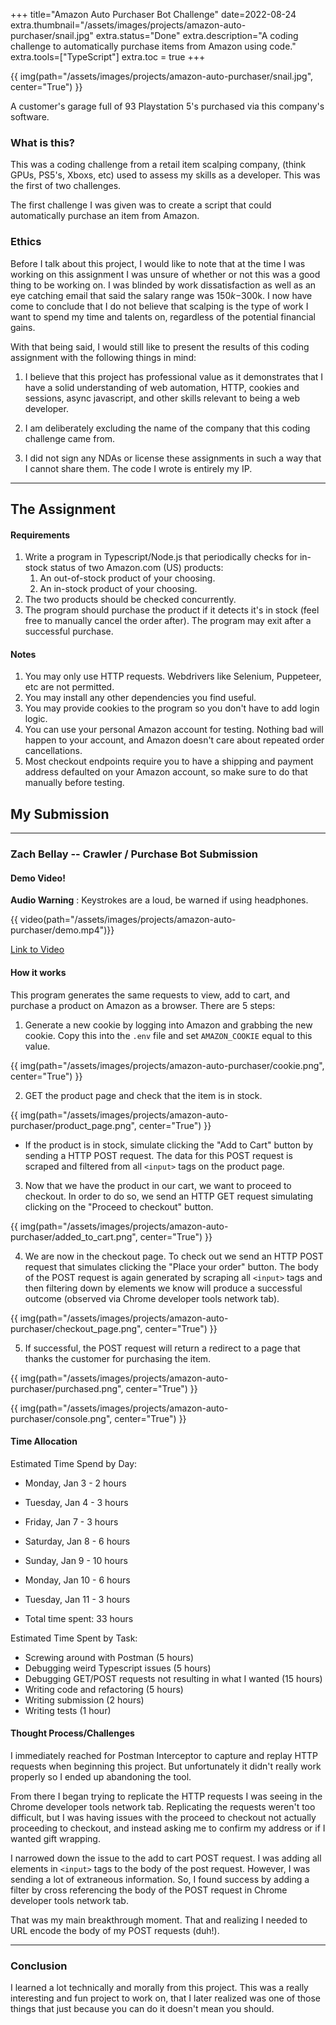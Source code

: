 +++
title="Amazon Auto Purchaser Bot Challenge"
date=2022-08-24
extra.thumbnail="/assets/images/projects/amazon-auto-purchaser/snail.jpg"
extra.status="Done"
extra.description="A coding challenge to automatically purchase items from Amazon using code."
extra.tools=["TypeScript"]
extra.toc = true
+++

{{ img(path="/assets/images/projects/amazon-auto-purchaser/snail.jpg", center="True") }}

A customer's garage full of 93 Playstation 5's purchased via this company's software.


### What is this? 

This was a coding challenge from a retail item scalping company, (think GPUs, PS5's, Xboxs, etc) used to assess my skills as a developer. This was the first of two challenges.   

The first challenge I was given was to create a script that could automatically purchase an item from Amazon.

### Ethics

Before I talk about this project, I would like to note that at the time I was working on this assignment I was unsure of whether or not this was a good thing to be working on. I was blinded by work dissatisfaction as well as an eye catching email that said the salary range was $150k-$300k. I now have come to conclude that I do not believe that scalping is the type of work I want to spend my time and talents on, regardless of the potential financial gains.

With that being said, I would still like to present the results of this coding assignment with the following things in mind:

1. I believe that this project has professional value as it demonstrates that I have a solid understanding of web automation, HTTP, cookies and sessions, async javascript, and other skills relevant to being a web developer.

2. I am deliberately excluding the name of the company that this coding challenge came from. 

3. I did not sign any NDAs or license these assignments in such a way that I cannot share them. The code I wrote is entirely my IP.


---

## The Assignment

#### Requirements

1. Write a program in Typescript/Node.js that periodically checks for in-stock status of two Amazon.com (US) products:
   1. An out-of-stock product of your choosing.
   2. An in-stock product of your choosing.
2. The two products should be checked concurrently.
3. The program should purchase the product if it detects it's in stock (feel free to manually cancel the order after). The program may exit after a successful purchase.

#### Notes

1. You may only use HTTP requests. Webdrivers like Selenium, Puppeteer, etc are not permitted.
2. You may install any other dependencies you find useful.
3. You may provide cookies to the program so you don't have to add login logic.
4. You can use your personal Amazon account for testing. Nothing bad will happen to your account, and Amazon doesn't care about repeated order cancellations.
5. Most checkout endpoints require you to have a shipping and payment address defaulted on your Amazon account, so make sure to do that manually before testing.

## My Submission

---

### Zach Bellay -- Crawler / Purchase Bot Submission

#### Demo Video!
**Audio Warning** : Keystrokes are a loud, be warned if using headphones.

{{ video(path="/assets/images/projects/amazon-auto-purchaser/demo.mp4")}}

[Link to Video](https://zbellay.sfo3.cdn.digitaloceanspaces.com/demo.mp4)

#### How it works

This program generates the same requests to view, add to cart, and purchase a product on Amazon as a browser. There are 5 steps:

1. Generate a new cookie by logging into Amazon and grabbing the new cookie. Copy this into the `.env` file and set `AMAZON_COOKIE` equal to this value.

{{ img(path="/assets/images/projects/amazon-auto-purchaser/cookie.png", center="True") }}


2. GET the product page and check that the item is in stock.

{{ img(path="/assets/images/projects/amazon-auto-purchaser/product_page.png", center="True") }}

- If the product is in stock, simulate clicking the "Add to Cart" button by sending a HTTP POST request. The data for this POST request is scraped and filtered from all `<input>` tags on the product page.

3. Now that we have the product in our cart, we want to proceed to checkout. In order to do so, we send an HTTP GET request simulating clicking on the "Proceed to checkout" button.

{{ img(path="/assets/images/projects/amazon-auto-purchaser/added_to_cart.png", center="True") }}

4. We are now in the checkout page. To check out we send an HTTP POST request that simulates clicking the "Place your order" button. The body of the POST request is again generated by scraping all `<input>` tags and then filtering down by elements we know will produce a successful outcome (observed via Chrome developer tools network tab).

{{ img(path="/assets/images/projects/amazon-auto-purchaser/checkout_page.png", center="True") }}

5. If successful, the POST request will return a redirect to a page that thanks the customer for purchasing the item. 

{{ img(path="/assets/images/projects/amazon-auto-purchaser/purchased.png", center="True") }}

{{ img(path="/assets/images/projects/amazon-auto-purchaser/console.png", center="True") }}


#### Time Allocation

Estimated Time Spend by Day: 

- Monday, Jan 3 - 2 hours

- Tuesday, Jan 4 - 3 hours

- Friday, Jan 7 - 3 hours

- Saturday, Jan 8 - 6 hours

- Sunday, Jan 9 - 10 hours

- Monday, Jan 10 - 6 hours

- Tuesday, Jan 11 - 3 hours

- Total time spent: 33 hours


Estimated Time Spent by Task:

- Screwing around with Postman (5 hours)
- Debugging weird Typescript issues (5 hours)
- Debugging GET/POST requests not resulting in what I wanted (15 hours)
- Writing code and refactoring (5 hours)
- Writing submission (2 hours)
- Writing tests (1 hour)

#### Thought Process/Challenges

I immediately reached for Postman Interceptor to capture and replay HTTP requests when beginning this project. But unfortunately it didn't really work properly so I ended up abandoning the tool. 

From there I began trying to replicate the HTTP requests I was seeing in the Chrome developer tools network tab. Replicating the requests weren't too difficult, but I was having issues with the proceed to checkout not actually proceeding to checkout, and instead asking me to confirm my address or if I wanted gift wrapping.

I narrowed down the issue to the add to cart POST request. I was adding all elements in `<input>` tags to the body of the post request. However, I was sending a lot of extraneous information. So, I found success by adding a filter by cross referencing the body of the POST request in Chrome developer tools network tab.

That was my main breakthrough moment. That and realizing I needed to URL encode the body of my POST requests (duh!). 

---

### Conclusion

I learned a lot technically and morally from this project. This was a really interesting and fun project to work on, that I later realized was one of those things that just because you can do it doesn't mean you should.


